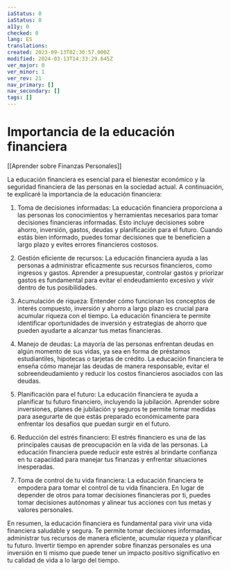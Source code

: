 ```yaml
---
iaStatus: 0
iaStatus: 0
a11y: 0
checked: 0
lang: ES
translations: 
created: 2023-09-13T02:30:57.000Z
modified: 2024-03-13T14:33:29.645Z
ver_major: 0
ver_minor: 1
ver_rev: 21
nav_primary: []
nav_secondary: []
tags: []
---
```

# Importancia de la educación financiera

[[Aprender sobre Finanzas Personales]]

La educación financiera es esencial para el bienestar económico y la seguridad financiera de las personas en la sociedad actual. A continuación, te explicaré la importancia de la educación financiera:

1. Toma de decisiones informadas: La educación financiera proporciona a las personas los conocimientos y herramientas necesarios para tomar decisiones financieras informadas. Esto incluye decisiones sobre ahorro, inversión, gastos, deudas y planificación para el futuro. Cuando estás bien informado, puedes tomar decisiones que te beneficien a largo plazo y evites errores financieros costosos.
    
2. Gestión eficiente de recursos: La educación financiera ayuda a las personas a administrar eficazmente sus recursos financieros, como ingresos y gastos. Aprender a presupuestar, controlar gastos y priorizar gastos es fundamental para evitar el endeudamiento excesivo y vivir dentro de tus posibilidades.
    
3. Acumulación de riqueza: Entender cómo funcionan los conceptos de interés compuesto, inversión y ahorro a largo plazo es crucial para acumular riqueza con el tiempo. La educación financiera te permite identificar oportunidades de inversión y estrategias de ahorro que pueden ayudarte a alcanzar tus metas financieras.
    
4. Manejo de deudas: La mayoría de las personas enfrentan deudas en algún momento de sus vidas, ya sea en forma de préstamos estudiantiles, hipotecas o tarjetas de crédito. La educación financiera te enseña cómo manejar las deudas de manera responsable, evitar el sobreendeudamiento y reducir los costos financieros asociados con las deudas.
    
5. Planificación para el futuro: La educación financiera te ayuda a planificar tu futuro financiero, incluyendo la jubilación. Aprender sobre inversiones, planes de jubilación y seguros te permite tomar medidas para asegurarte de que estás preparado económicamente para enfrentar los desafíos que puedan surgir en el futuro.
    
6. Reducción del estrés financiero: El estrés financiero es una de las principales causas de preocupación en la vida de las personas. La educación financiera puede reducir este estrés al brindarte confianza en tu capacidad para manejar tus finanzas y enfrentar situaciones inesperadas.
    
7. Toma de control de tu vida financiera: La educación financiera te empodera para tomar el control de tu vida financiera. En lugar de depender de otros para tomar decisiones financieras por ti, puedes tomar decisiones autónomas y alinear tus acciones con tus metas y valores personales.
    

En resumen, la educación financiera es fundamental para vivir una vida financiera saludable y segura. Te permite tomar decisiones informadas, administrar tus recursos de manera eficiente, acumular riqueza y planificar tu futuro. Invertir tiempo en aprender sobre finanzas personales es una inversión en ti mismo que puede tener un impacto positivo significativo en tu calidad de vida a lo largo del tiempo.